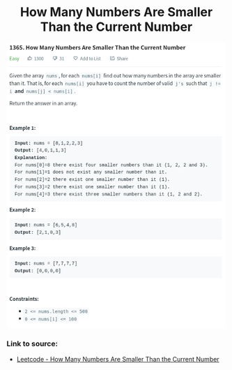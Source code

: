 <h1 align="center">How Many Numbers Are Smaller Than the Current Number</h1>

![alt text](https://raw.githubusercontent.com/matthew01lokiet/Github-repos-images/main/Algs/Arrays/bdpZiCkA_o.png)

### Link to source: 
- <a href="https://leetcode.com/problems/how-many-numbers-are-smaller-than-the-current-number/">Leetcode - How Many Numbers Are Smaller Than the Current Number</a>

